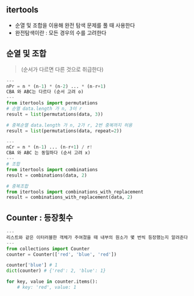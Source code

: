 ## itertools
- 순열 및 조합을 이용해 완전 탐색 문제를 풀 때 사용한다
- 완전탐색이란 : 모든 경우의 수를 고려한다

## 순열 및 조합
> (순서가 다르면 다른 것으로 취급한다)

```py
---
nPr = n * (n-1) * (n-2) ... * (n-r+1)
CBA 와 ABC는 다르다 (순서 고려 o)
---
from itertools import permutations
# 순열 data.length 가 n, 3이 r
result = list(permutations(data, 3))

# 중복순열 data.length 가 n, 2가 r, 2번 중복까지 허용
result = list(permutations(data, repeat=2))
```

```py
---
nCr = n * (n-1) ... (n-r+1) / r!
CBA 와 ABC 는 동일하다 (순서 고려 x)
---
# 조합
from itertools import combinations
result = combinations(data, 2)

# 중복조합
from itertools import combinations_with_replacement
result = combinations_with_replacement(data, 2)

```

## Counter : 등장횟수
```py
---
리스트와 같은 이터러블한 객체가 주여졌을 때 내부의 원소가 몇 번씩 등장했는지 알려준다
---
from collections import Counter
counter = Counter(['red', 'blue', 'red'])

counter['blue'] # 1
dict(counter) # {'red': 2, 'blue': 1}

for key, value in counter.items():
    # key: 'red', value: 1
```